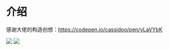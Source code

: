 # 介绍

感谢大佬的构造创想：https://codepen.io/cassidoo/pen/yLaVYbK

![](https://i.loli.net/2020/12/18/snIeUvLEM32hQ6a.jpg)
![](https://i.loli.net/2020/12/18/EYQcujG1XLClmOJ.jpg)